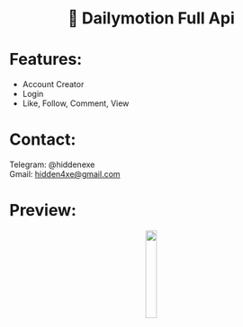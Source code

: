 <div align="center">
  <h1>🎥 Dailymotion Full Api</h1>
</div>
 
# Features:

- Account Creator
- Login
- Like, Follow, Comment, View
 
# Contact:

Telegram: @hiddenexe
<br>
Gmail: hidden4xe@gmail.com
 
# Preview:

<div align="center">
      <a href="#">
         <img src="https://png.pngtree.com/png-vector/20221018/ourmid/pngtree-youtube-social-media-round-icon-png-image_6315993.png" style="width:20%;">
      </a>

</div>




